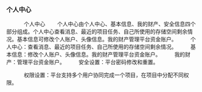 ### **个人中心**
　　
<i class="fa fa-chevron-right" aria-hidden="true"></i>　个人中心
　　个人中心由个人中心、基本信息、我的财产、安全信息四个部分组成。个人中心查看消息、最近的项目任务、自己所使用的存储空间剩余情况。基本信息可修改个人账户、头像信息。我的财产管理平台资金账户。
　　<i class="fa fa-dot-circle-o" aria-hidden="true"></i> 个人中心：查看消息、最近的项目任务、自己所使用的存储空间剩余情况。
　　<i class="fa fa-dot-circle-o" aria-hidden="true"></i> 基本信息：修改个人账户、头像信息。我的财产管理平台资金账户。
　　<i class="fa fa-dot-circle-o" aria-hidden="true"></i> 我的财产：管理平台资金账户。
　　<i class="fa fa-dot-circle-o" aria-hidden="true"></i> 安全设置：平台密码修改和重置。

　　
<i class="fa fa-chevron-right" aria-hidden="true"></i>　权限设置：平台支持多个用户协同完成一个项目，在项目中分配不同权限。